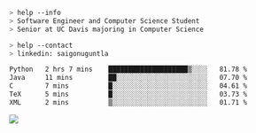 ```bash
> help --info
> Software Engineer and Computer Science Student
> Senior at UC Davis majoring in Computer Science
```

```bash
> help --contact
> linkedin: saigonuguntla
```

<!--START_SECTION:waka-->

```txt
Python   2 hrs 7 mins    ████████████████████▒░░░░   81.78 %
Java     11 mins         ██░░░░░░░░░░░░░░░░░░░░░░░   07.70 %
C        7 mins          █░░░░░░░░░░░░░░░░░░░░░░░░   04.61 %
TeX      5 mins          █░░░░░░░░░░░░░░░░░░░░░░░░   03.73 %
XML      2 mins          ▒░░░░░░░░░░░░░░░░░░░░░░░░   01.71 %
```

<!--END_SECTION:waka-->

![](https://komarev.com/ghpvc/?username=saigonu&color=6A8AFF)
